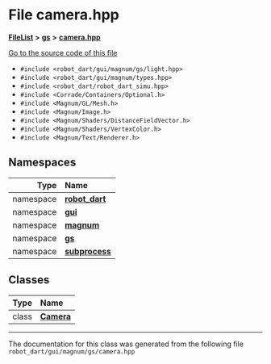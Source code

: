 

# File camera.hpp



[**FileList**](files.md) **>** [**gs**](dir_2f8612d80f6bb57c97efd4c82e0df286.md) **>** [**camera.hpp**](gs_2camera_8hpp.md)

[Go to the source code of this file](gs_2camera_8hpp_source.md)



* `#include <robot_dart/gui/magnum/gs/light.hpp>`
* `#include <robot_dart/gui/magnum/types.hpp>`
* `#include <robot_dart/robot_dart_simu.hpp>`
* `#include <Corrade/Containers/Optional.h>`
* `#include <Magnum/GL/Mesh.h>`
* `#include <Magnum/Image.h>`
* `#include <Magnum/Shaders/DistanceFieldVector.h>`
* `#include <Magnum/Shaders/VertexColor.h>`
* `#include <Magnum/Text/Renderer.h>`













## Namespaces

| Type | Name |
| ---: | :--- |
| namespace | [**robot\_dart**](namespacerobot__dart.md) <br> |
| namespace | [**gui**](namespacerobot__dart_1_1gui.md) <br> |
| namespace | [**magnum**](namespacerobot__dart_1_1gui_1_1magnum.md) <br> |
| namespace | [**gs**](namespacerobot__dart_1_1gui_1_1magnum_1_1gs.md) <br> |
| namespace | [**subprocess**](namespacesubprocess.md) <br> |


## Classes

| Type | Name |
| ---: | :--- |
| class | [**Camera**](classrobot__dart_1_1gui_1_1magnum_1_1gs_1_1Camera.md) <br> |



















































------------------------------
The documentation for this class was generated from the following file `robot_dart/gui/magnum/gs/camera.hpp`

